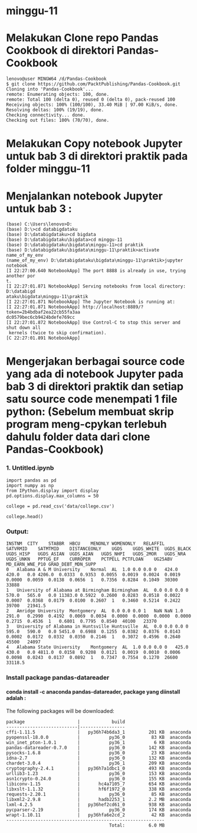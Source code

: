 # minggu-11

# Melakukan Clone repo Pandas Cookbook di direktori Pandas-Cookbook

	lenovo@user MINGW64 /d/Pandas-Cookbook
	$ git clone https://github.com/PacktPublishing/Pandas-Cookbook.git
	Cloning into 'Pandas-Cookbook'...
	remote: Enumerating objects: 100, done.
	remote: Total 100 (delta 0), reused 0 (delta 0), pack-reused 100
	Receiving objects: 100% (100/100), 33.40 MiB | 97.00 KiB/s, done.
	Resolving deltas: 100% (19/19), done.
	Checking connectivity... done.
	Checking out files: 100% (70/70), done.

# Melakukan Copy notebook Jupyter untuk bab 3 di direktori praktik pada folder minggu-11

# Menjalankan notebook Jupyter untuk bab 3 :

	(base) C:\Users\lenovo>D:
	(base) D:\>cd databigdataku
	(base) D:\databigdataku>cd bigdata
	(base) D:\databigdataku\bigdata>cd minggu-11
	(base) D:\databigdataku\bigdata\minggu-11>cd praktik
	(base) D:\databigdataku\bigdata\minggu-11\praktik>activate name_of_my_env
	(name_of_my_env) D:\databigdataku\bigdata\minggu-11\praktik>jupyter notebook
	[I 22:27:00.640 NotebookApp] The port 8888 is already in use, trying another por
	t.
	[I 22:27:01.871 NotebookApp] Serving notebooks from local directory: D:\databigd
	ataku\bigdata\minggu-11\praktik
	[I 22:27:01.871 NotebookApp] The Jupyter Notebook is running at:
	[I 22:27:01.871 NotebookApp] http://localhost:8889/?token=2b4bdbaf2ea22cb55fa3aa
	dc0579bec6cb9424bdefe769cc
	[I 22:27:01.872 NotebookApp] Use Control-C to stop this server and shut down all
	 kernels (twice to skip confirmation).
	[C 22:27:01.891 NotebookApp]

# Mengerjakan berbagai source code yang ada di notebook Jupyter pada bab 3 di direktori praktik dan setiap satu source code menempati 1 file python: (Sebelum membuat skrip program meng-cpykan terlebuh dahulu folder data dari clone Pandas-Cookbook)
### 1. Untitled.ipynb

	import pandas as pd
	import numpy as np
	from IPython.display import display
	pd.options.display.max_columns = 50

	college = pd.read_csv('data/college.csv')

	college.head()

### Output:

	INSTNM	CITY	STABBR	HBCU	MENONLY	WOMENONLY	RELAFFIL	SATVRMID	SATMTMID	DISTANCEONLY	UGDS	UGDS_WHITE	UGDS_BLACK	UGDS_HISP	UGDS_ASIAN	UGDS_AIAN	UGDS_NHPI	UGDS_2MOR	UGDS_NRA	UGDS_UNKN	PPTUG_EF	CURROPER	PCTPELL	PCTFLOAN	UG25ABV	MD_EARN_WNE_P10	GRAD_DEBT_MDN_SUPP
	0	Alabama A & M University	Normal	AL	1.0	0.0	0.0	0	424.0	420.0	0.0	4206.0	0.0333	0.9353	0.0055	0.0019	0.0024	0.0019	0.0000	0.0059	0.0138	0.0656	1	0.7356	0.8284	0.1049	30300	33888
	1	University of Alabama at Birmingham	Birmingham	AL	0.0	0.0	0.0	0	570.0	565.0	0.0	11383.0	0.5922	0.2600	0.0283	0.0518	0.0022	0.0007	0.0368	0.0179	0.0100	0.2607	1	0.3460	0.5214	0.2422	39700	21941.5
	2	Amridge University	Montgomery	AL	0.0	0.0	0.0	1	NaN	NaN	1.0	291.0	0.2990	0.4192	0.0069	0.0034	0.0000	0.0000	0.0000	0.0000	0.2715	0.4536	1	0.6801	0.7795	0.8540	40100	23370
	3	University of Alabama in Huntsville	Huntsville	AL	0.0	0.0	0.0	0	595.0	590.0	0.0	5451.0	0.6988	0.1255	0.0382	0.0376	0.0143	0.0002	0.0172	0.0332	0.0350	0.2146	1	0.3072	0.4596	0.2640	45500	24097
	4	Alabama State University	Montgomery	AL	1.0	0.0	0.0	0	425.0	430.0	0.0	4811.0	0.0158	0.9208	0.0121	0.0019	0.0010	0.0006	0.0098	0.0243	0.0137	0.0892	1	0.7347	0.7554	0.1270	26600	33118.5


### Install package pandas-datareader
#### conda install -c anaconda pandas-datareader, package yang diinstall adalah :
The following packages will be downloaded:

    package                    |            build
    ---------------------------|-----------------
    cffi-1.11.5                |   py36h74b6da3_1         201 KB  anaconda
    pyopenssl-18.0.0           |           py36_0          83 KB  anaconda
    win_inet_pton-1.0.1        |           py36_1           6 KB  anaconda
    pandas-datareader-0.7.0    |           py36_0         142 KB  anaconda
    pysocks-1.6.8              |           py36_0          23 KB  anaconda
    idna-2.7                   |           py36_0         132 KB  anaconda
    chardet-3.0.4              |           py36_1         209 KB  anaconda
    cryptography-2.4.1         |   py36h7a1dbc1_0         493 KB  anaconda
    urllib3-1.23               |           py36_0         153 KB  anaconda
    asn1crypto-0.24.0          |           py36_0         155 KB  anaconda
    libiconv-1.15              |       hc4a7105_7         654 KB  anaconda
    libxslt-1.1.32             |       hf6f1972_0         338 KB  anaconda
    requests-2.20.1            |           py36_0          85 KB  anaconda
    libxml2-2.9.8              |       hadb2253_1         2.2 MB  anaconda
    lxml-4.2.5                 |   py36hef2cd61_0         938 KB  anaconda
    pycparser-2.19             |           py36_0         174 KB  anaconda
    wrapt-1.10.11              |   py36hfa6e2cd_2          42 KB  anaconda
    ------------------------------------------------------------
                                           Total:         6.0 MB
